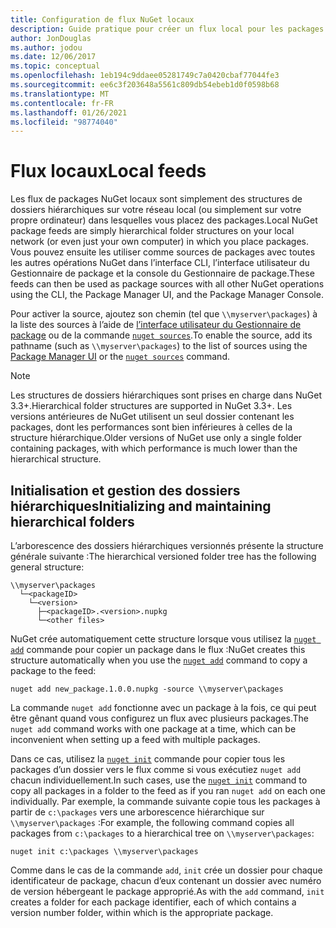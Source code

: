 ```yaml
---
title: Configuration de flux NuGet locaux
description: Guide pratique pour créer un flux local pour les packages NuGet en utilisant des dossiers sur votre réseau local
author: JonDouglas
ms.author: jodou
ms.date: 12/06/2017
ms.topic: conceptual
ms.openlocfilehash: 1eb194c9ddaee05281749c7a0420cbaf77044fe3
ms.sourcegitcommit: ee6c3f203648a5561c809db54ebeb1d0f0598b68
ms.translationtype: MT
ms.contentlocale: fr-FR
ms.lasthandoff: 01/26/2021
ms.locfileid: "98774040"
---
```

# <a name="local-feeds"></a><span data-ttu-id="93ada-103">Flux locaux</span><span class="sxs-lookup"><span data-stu-id="93ada-103">Local feeds</span></span>

<span data-ttu-id="93ada-104">Les flux de packages NuGet locaux sont simplement des structures de dossiers hiérarchiques sur votre réseau local (ou simplement sur votre propre ordinateur) dans lesquelles vous placez des packages.</span><span class="sxs-lookup"><span data-stu-id="93ada-104">Local NuGet package feeds are simply hierarchical folder structures on your local network (or even just your own computer) in which you place packages.</span></span> <span data-ttu-id="93ada-105">Vous pouvez ensuite les utiliser comme sources de packages avec toutes les autres opérations NuGet dans l’interface CLI, l’interface utilisateur du Gestionnaire de package et la console du Gestionnaire de package.</span><span class="sxs-lookup"><span data-stu-id="93ada-105">These feeds can then be used as package sources with all other NuGet operations using the CLI, the Package Manager UI, and the Package Manager Console.</span></span>

<span data-ttu-id="93ada-106">Pour activer la source, ajoutez son chemin (tel que `\\myserver\packages`) à la liste des sources à l’aide de [l’interface utilisateur du Gestionnaire de package](../consume-packages/install-use-packages-visual-studio.md#package-sources) ou de la commande [`nuget sources`](../reference/cli-reference/cli-ref-sources.md).</span><span class="sxs-lookup"><span data-stu-id="93ada-106">To enable the source, add its pathname (such as `\\myserver\packages`) to the list of sources using the [Package Manager UI](../consume-packages/install-use-packages-visual-studio.md#package-sources) or the [`nuget sources`](../reference/cli-reference/cli-ref-sources.md) command.</span></span>

> [!Note]
> <span data-ttu-id="93ada-107">Les structures de dossiers hiérarchiques sont prises en charge dans NuGet 3.3+.</span><span class="sxs-lookup"><span data-stu-id="93ada-107">Hierarchical folder structures are supported in NuGet 3.3+.</span></span> <span data-ttu-id="93ada-108">Les versions antérieures de NuGet utilisent un seul dossier contenant les packages, dont les performances sont bien inférieures à celles de la structure hiérarchique.</span><span class="sxs-lookup"><span data-stu-id="93ada-108">Older versions of NuGet use only a single folder containing packages, with which performance is much lower than the hierarchical structure.</span></span>

## <a name="initializing-and-maintaining-hierarchical-folders"></a><span data-ttu-id="93ada-109">Initialisation et gestion des dossiers hiérarchiques</span><span class="sxs-lookup"><span data-stu-id="93ada-109">Initializing and maintaining hierarchical folders</span></span>

<span data-ttu-id="93ada-110">L’arborescence des dossiers hiérarchiques versionnés présente la structure générale suivante :</span><span class="sxs-lookup"><span data-stu-id="93ada-110">The hierarchical versioned folder tree has the following general structure:</span></span>

```
\\myserver\packages
  └─<packageID>
    └─<version>
      ├─<packageID>.<version>.nupkg
      └─<other files>
```

<span data-ttu-id="93ada-111">NuGet crée automatiquement cette structure lorsque vous utilisez la [`nuget add`](../reference/cli-reference/cli-ref-add.md) commande pour copier un package dans le flux :</span><span class="sxs-lookup"><span data-stu-id="93ada-111">NuGet creates this structure automatically when you use the [`nuget add`](../reference/cli-reference/cli-ref-add.md) command to copy a package to the feed:</span></span>

```cli
nuget add new_package.1.0.0.nupkg -source \\myserver\packages
```

<span data-ttu-id="93ada-112">La commande `nuget add` fonctionne avec un package à la fois, ce qui peut être gênant quand vous configurez un flux avec plusieurs packages.</span><span class="sxs-lookup"><span data-stu-id="93ada-112">The `nuget add` command works with one package at a time, which can be inconvenient when setting up a feed with multiple packages.</span></span>

<span data-ttu-id="93ada-113">Dans ce cas, utilisez la [`nuget init`](../reference/cli-reference/cli-ref-init.md) commande pour copier tous les packages d’un dossier vers le flux comme si vous exécutiez `nuget add` chacun individuellement.</span><span class="sxs-lookup"><span data-stu-id="93ada-113">In such cases, use the [`nuget init`](../reference/cli-reference/cli-ref-init.md) command to copy all packages in a folder to the feed as if you ran `nuget add` on each one individually.</span></span> <span data-ttu-id="93ada-114">Par exemple, la commande suivante copie tous les packages à partir de `c:\packages` vers une arborescence hiérarchique sur `\\myserver\packages` :</span><span class="sxs-lookup"><span data-stu-id="93ada-114">For example, the following command copies all packages from `c:\packages` to a hierarchical tree on `\\myserver\packages`:</span></span>

```cli
nuget init c:\packages \\myserver\packages
```

<span data-ttu-id="93ada-115">Comme dans le cas de la commande `add`, `init` crée un dossier pour chaque identificateur de package, chacun d’eux contenant un dossier avec numéro de version hébergeant le package approprié.</span><span class="sxs-lookup"><span data-stu-id="93ada-115">As with the `add` command, `init` creates a folder for each package identifier, each of which contains a version number folder, within which is the appropriate package.</span></span>
